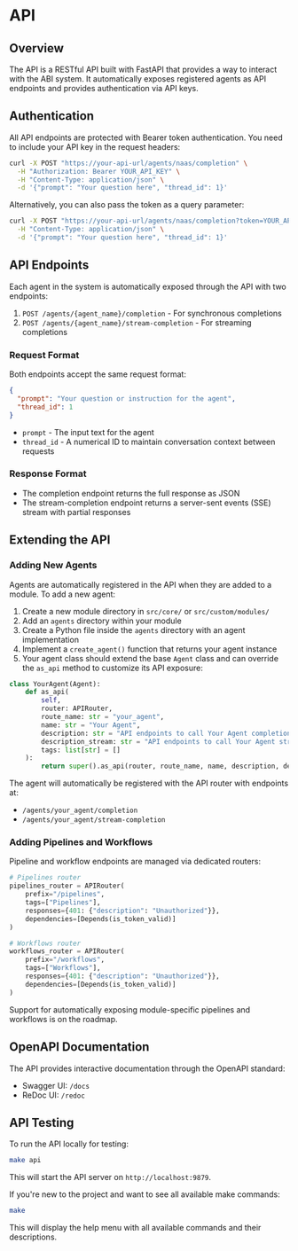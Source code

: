 # API

## Overview

The API is a RESTful API built with FastAPI that provides a way to interact with the ABI system. It automatically exposes registered agents as API endpoints and provides authentication via API keys.

## Authentication

All API endpoints are protected with Bearer token authentication. You need to include your API key in the request headers:

```bash
curl -X POST "https://your-api-url/agents/naas/completion" \
  -H "Authorization: Bearer YOUR_API_KEY" \
  -H "Content-Type: application/json" \
  -d '{"prompt": "Your question here", "thread_id": 1}'
```

Alternatively, you can also pass the token as a query parameter:

```bash
curl -X POST "https://your-api-url/agents/naas/completion?token=YOUR_API_KEY" \
  -H "Content-Type: application/json" \
  -d '{"prompt": "Your question here", "thread_id": 1}'
```

## API Endpoints

Each agent in the system is automatically exposed through the API with two endpoints:

1. `POST /agents/{agent_name}/completion` - For synchronous completions
2. `POST /agents/{agent_name}/stream-completion` - For streaming completions

### Request Format

Both endpoints accept the same request format:

```json
{
  "prompt": "Your question or instruction for the agent",
  "thread_id": 1
}
```

- `prompt` - The input text for the agent
- `thread_id` - A numerical ID to maintain conversation context between requests

### Response Format

- The completion endpoint returns the full response as JSON
- The stream-completion endpoint returns a server-sent events (SSE) stream with partial responses

## Extending the API

### Adding New Agents

Agents are automatically registered in the API when they are added to a module. To add a new agent:

1. Create a new module directory in `src/core/` or `src/custom/modules/`
2. Add an `agents` directory within your module
3. Create a Python file inside the `agents` directory with an agent implementation
4. Implement a `create_agent()` function that returns your agent instance
5. Your agent class should extend the base `Agent` class and can override the `as_api` method to customize its API exposure:

```python
class YourAgent(Agent):
    def as_api(
        self, 
        router: APIRouter, 
        route_name: str = "your_agent", 
        name: str = "Your Agent", 
        description: str = "API endpoints to call Your Agent completion.", 
        description_stream: str = "API endpoints to call Your Agent stream completion.",
        tags: list[str] = []
    ):
        return super().as_api(router, route_name, name, description, description_stream, tags)
```

The agent will automatically be registered with the API router with endpoints at:
- `/agents/your_agent/completion`
- `/agents/your_agent/stream-completion`

### Adding Pipelines and Workflows

Pipeline and workflow endpoints are managed via dedicated routers:

```python
# Pipelines router
pipelines_router = APIRouter(
    prefix="/pipelines", 
    tags=["Pipelines"],
    responses={401: {"description": "Unauthorized"}},
    dependencies=[Depends(is_token_valid)]
)

# Workflows router
workflows_router = APIRouter(
    prefix="/workflows", 
    tags=["Workflows"],
    responses={401: {"description": "Unauthorized"}},
    dependencies=[Depends(is_token_valid)]
)
```

Support for automatically exposing module-specific pipelines and workflows is on the roadmap.

## OpenAPI Documentation

The API provides interactive documentation through the OpenAPI standard:

- Swagger UI: `/docs`
- ReDoc UI: `/redoc`

## API Testing

To run the API locally for testing:

```bash
make api
```

This will start the API server on `http://localhost:9879`.

If you're new to the project and want to see all available make commands:

```bash
make
```

This will display the help menu with all available commands and their descriptions.